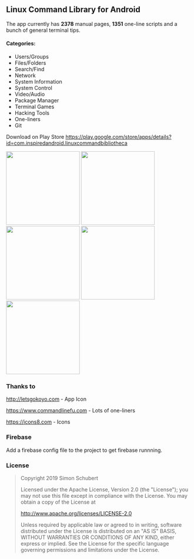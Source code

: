 ## Linux Command Library for Android
The app currently has **2378** manual pages, **1351** one-line scripts and a bunch of general terminal tips.

#### Categories:

* Users/Groups
* Files/Folders
* Search/Find
* Network
* System Information
* System Control
* Video/Audio
* Package Manager
* Terminal Games
* Hacking Tools
* One-liners
* Git

Download on Play Store https://play.google.com/store/apps/details?id=com.inspiredandroid.linuxcommandbibliotheca

<p float="left">
<img src="https://raw.githubusercontent.com/SimonSchubert/LinuxCommandBibliotheca/master/art/screen-1.png" width="200">
<img src="https://raw.githubusercontent.com/SimonSchubert/LinuxCommandBibliotheca/master/art/screen-2.png" width="200">
<img src="https://raw.githubusercontent.com/SimonSchubert/LinuxCommandBibliotheca/master/art/screen-3.png" width="200">
<img src="https://raw.githubusercontent.com/SimonSchubert/LinuxCommandBibliotheca/master/art/screen-4.png" width="200">
<img src="https://raw.githubusercontent.com/SimonSchubert/LinuxCommandBibliotheca/master/art/screen-5.png" width="200">
</p>

### Thanks to
http://letsgokoyo.com - App Icon

https://www.commandlinefu.com - Lots of one-liners

https://icons8.com - Icons

### Firebase
Add a firebase config file to the project to get firebase runnning.

### License

>Copyright 2019 Simon Schubert
>
>Licensed under the Apache License, Version 2.0 (the "License");
>you may not use this file except in compliance with the License.
>You may obtain a copy of the License at
>
>    http://www.apache.org/licenses/LICENSE-2.0
>
>Unless required by applicable law or agreed to in writing, software
>distributed under the License is distributed on an "AS IS" BASIS,
>WITHOUT WARRANTIES OR CONDITIONS OF ANY KIND, either express or implied.
>See the License for the specific language governing permissions and
>limitations under the License.